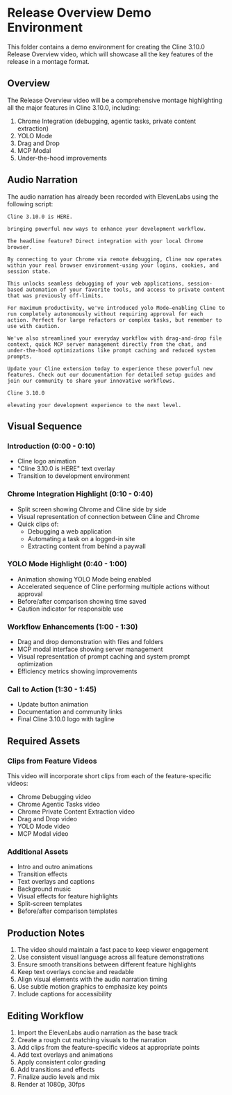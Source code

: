 # Release Overview Demo Environment

This folder contains a demo environment for creating the Cline 3.10.0 Release Overview video, which will showcase all the key features of the release in a montage format.

## Overview

The Release Overview video will be a comprehensive montage highlighting all the major features in Cline 3.10.0, including:

1. Chrome Integration (debugging, agentic tasks, private content extraction)
2. YOLO Mode
3. Drag and Drop
4. MCP Modal
5. Under-the-hood improvements

## Audio Narration

The audio narration has already been recorded with ElevenLabs using the following script:

```
Cline 3.10.0 is HERE.

bringing powerful new ways to enhance your development workflow. 

The headline feature? Direct integration with your local Chrome browser.

By connecting to your Chrome via remote debugging, Cline now operates within your real browser environment-using your logins, cookies, and session state.

This unlocks seamless debugging of your web applications, session-based automation of your favorite tools, and access to private content that was previously off-limits.

For maximum productivity, we've introduced yolo Mode—enabling Cline to run completely autonomously without requiring approval for each action. Perfect for large refactors or complex tasks, but remember to use with caution.

We've also streamlined your everyday workflow with drag-and-drop file context, quick MCP server management directly from the chat, and under-the-hood optimizations like prompt caching and reduced system prompts.

Update your Cline extension today to experience these powerful new features. Check out our documentation for detailed setup guides and join our community to share your innovative workflows. 

Cline 3.10.0

elevating your development experience to the next level.
```

## Visual Sequence

### Introduction (0:00 - 0:10)
- Cline logo animation
- "Cline 3.10.0 is HERE" text overlay
- Transition to development environment

### Chrome Integration Highlight (0:10 - 0:40)
- Split screen showing Chrome and Cline side by side
- Visual representation of connection between Cline and Chrome
- Quick clips of:
  - Debugging a web application
  - Automating a task on a logged-in site
  - Extracting content from behind a paywall

### YOLO Mode Highlight (0:40 - 1:00)
- Animation showing YOLO Mode being enabled
- Accelerated sequence of Cline performing multiple actions without approval
- Before/after comparison showing time saved
- Caution indicator for responsible use

### Workflow Enhancements (1:00 - 1:30)
- Drag and drop demonstration with files and folders
- MCP modal interface showing server management
- Visual representation of prompt caching and system prompt optimization
- Efficiency metrics showing improvements

### Call to Action (1:30 - 1:45)
- Update button animation
- Documentation and community links
- Final Cline 3.10.0 logo with tagline

## Required Assets

### Clips from Feature Videos
This video will incorporate short clips from each of the feature-specific videos:
- Chrome Debugging video
- Chrome Agentic Tasks video
- Chrome Private Content Extraction video
- Drag and Drop video
- YOLO Mode video
- MCP Modal video

### Additional Assets
- Intro and outro animations
- Transition effects
- Text overlays and captions
- Background music
- Visual effects for feature highlights
- Split-screen templates
- Before/after comparison templates

## Production Notes

1. The video should maintain a fast pace to keep viewer engagement
2. Use consistent visual language across all feature demonstrations
3. Ensure smooth transitions between different feature highlights
4. Keep text overlays concise and readable
5. Align visual elements with the audio narration timing
6. Use subtle motion graphics to emphasize key points
7. Include captions for accessibility

## Editing Workflow

1. Import the ElevenLabs audio narration as the base track
2. Create a rough cut matching visuals to the narration
3. Add clips from the feature-specific videos at appropriate points
4. Add text overlays and animations
5. Apply consistent color grading
6. Add transitions and effects
7. Finalize audio levels and mix
8. Render at 1080p, 30fps
